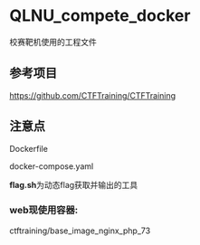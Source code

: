 # QLNU_compete_docker
校赛靶机使用的工程文件
## 参考项目
https://github.com/CTFTraining/CTFTraining

## 注意点
Dockerfile

docker-compose.yaml

**flag.sh**为动态flag获取并输出的工具

### web现使用容器:

ctftraining/base_image_nginx_php_73







